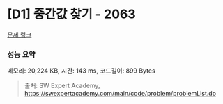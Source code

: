 # [D1] 중간값 찾기 - 2063 

[문제 링크](https://swexpertacademy.com/main/code/problem/problemDetail.do?contestProbId=AV5QPsXKA2UDFAUq) 

### 성능 요약

메모리: 20,224 KB, 시간: 143 ms, 코드길이: 899 Bytes



> 출처: SW Expert Academy, https://swexpertacademy.com/main/code/problem/problemList.do